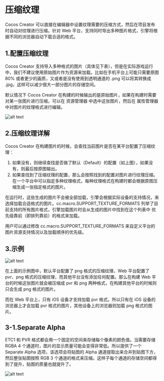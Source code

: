 
# 压缩纹理
Cocos Creator 可以直接在编辑器中设置纹理需要的压缩方式，然后在项目发布时自动对纹理进行压缩。针对 Web 平台，支持同时导出多种图片格式，引擎将根据不同的浏览器自动下载合适的格式。

## 1.配置压缩纹理
Cocos Creator 支持导入多种格式的图片（具体见下表），但是在实际游戏运行中，我们不建议使用原始图片作为资源来加载。比如在手机平台上可能只需要原图 80% 或者更少的画质，又或者是没有使用到透明通道的 .png 可以将其转换成 .jpg，这样可以减少很大一部分图片的存储空间。

默认情况下 Cocos Creator 在构建的时候输出的是原始图片，如果在构建时需要对某一张图片进行压缩，可以在 资源管理器 中选中这张图片，然后在 属性管理器 中对图片的纹理格式进行编辑。

![alt text](https://docs.cocos.com/creator/2.4/manual/assets/compress-texture.Ckp7K9vI.png)

## 2.压缩纹理详解
Cocos Creator 在构建图片的时候，会查找当前图片是否在某平台配置了压缩纹理：

1. 如果没有，则继续查找是否做了默认（Default）的配置（如上图），如果没有，则最后按原图输出。
2. 如果查找到了压缩纹理的配置，那么会按照找到的配置对图片进行纹理压缩。在一个平台中可以指定多种纹理格式，每种纹理格式在构建时都会根据原图压缩生成一张指定格式的图片。

在运行时，这些生成的图片不会被全部加载，引擎会根据实际设备的支持情况，来选择加载合适格式的图片。cc.macro.SUPPORT_TEXTURE_FORMATS 列举了目前支持的所有图片格式，引擎加载图片时会从生成的图片中找到在这个列表中 优先级靠前（即排列靠前）的格式来加载。

用户可以通过修改 cc.macro.SUPPORT_TEXTURE_FORMATS 来自定义平台的图片资源支持情况以及加载顺序的优先级。

## 3.示例

![alt text](https://docs.cocos.com/creator/2.4/manual/assets/1.mReGkI7a.png)

在上面的示例图中，默认平台配置了 png 格式的压缩纹理，Web 平台配置了 pvr、png 格式的压缩纹理，而其他平台没有添加任何配置。那么在构建 Web 平台的时候这张图片就会被压缩成 pvr 和 png 两种格式，在构建其他平台的时候则只会生成 png 格式的图片。

而在 Web 平台上，只有 iOS 设备才支持加载 pvr 格式。所以只有在 iOS 设备的浏览器上才会加载 pvr 格式的图片，其他设备上的浏览器则加载 png 格式的图片。

## 3-1.Separate Alpha
ETC1 和 PVR 格式都会用一个固定的空间来存储每个像素的颜色值。当需要存储 RGBA 4 个通道时，图片的显示质量可能会变得非常低。所以提供了一个 Separate Alpha 选项，该选项会将贴图的 Alpha 通道提取出来合并到贴图下方，然后整张贴图按照 RGB 3 个通道的格式来压缩。这样子每个通道的存储空间都得到了提升，贴图的质量也就提升了。

![alt text](https://docs.cocos.com/creator/2.4/manual/assets/separate_alpha.CFBNIRfG.png)
